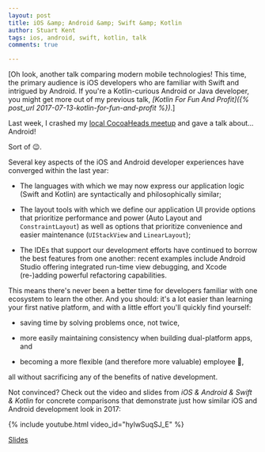 ```yaml
---
layout: post
title: iOS &amp; Android &amp; Swift &amp; Kotlin
author: Stuart Kent
tags: ios, android, swift, kotlin, talk
comments: true

---
```


[Oh look, another talk comparing modern mobile technologies! This time, the primary audience is iOS developers who are familiar with Swift and intrigued by Android. If you're a Kotlin-curious Android or Java developer, you might get more out of my previous talk, _[Kotlin For Fun And Profit]({% post_url 2017-07-13-kotlin-for-fun-and-profit %})_.]

Last week, I crashed my [local CocoaHeads meetup](https://www.meetup.com/MotorCityCocoaHeads/) and gave a talk about... Android!

Sort of 😉.

<!--more-->

Several key aspects of the iOS and Android developer experiences have converged within the last year:

- The languages with which we may now express our application logic (Swift and Kotlin) are syntactically and philosophically similar;

- The layout tools with which we define our application UI provide options that prioritize performance and power (Auto Layout and `ConstraintLayout`) as well as options that prioritize convenience and easier maintenance (`UIStackView` and `LinearLayout`);

- The IDEs that support our development efforts have continued to borrow the best features from one another: recent examples include Android Studio offering integrated run-time view debugging, and Xcode (re-)adding powerful refactoring capabilities.

This means there's never been a better time for developers familiar with one ecosystem to learn the other. And you should: it's a lot easier than learning your first native platform, and with a little effort you'll quickly find yourself:

- saving time by solving problems once, not twice,

- more easily maintaining consistency when building dual-platform apps, and

- becoming a more flexible (and therefore more valuable) employee 🤑,

all without sacrificing any of the benefits of native development.

Not convinced? Check out the video and slides from _iOS &amp; Android &amp; Swift &amp; Kotlin_ for concrete comparisons that demonstrate just how similar iOS and Android development look in 2017:

{% include youtube.html video_id="hylwSuqSJ_E" %}

[Slides](https://speakerdeck.com/stkent/ios-and-android-and-swift-and-kotlin-video)
